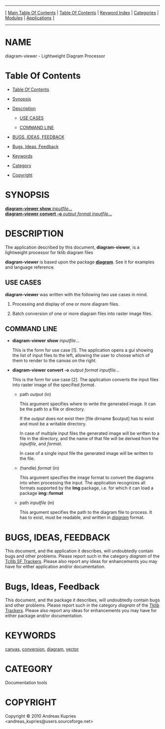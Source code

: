 
[//000000001]: # (diagram\-viewer \- Documentation toolbox)
[//000000002]: # (Generated from file 'diagram\-viewer\.man' by tcllib/doctools with format 'markdown')
[//000000003]: # (Copyright &copy; 2010 Andreas Kupries <andreas\_kupries@users\.sourceforge\.net>)
[//000000004]: # (diagram\-viewer\(n\) 1\.0 tklib "Documentation toolbox")

<hr> [ <a href="../../../toc.md">Main Table Of Contents</a> &#124; <a
href="../../toc.md">Table Of Contents</a> &#124; <a
href="../../../index.md">Keyword Index</a> &#124; <a
href="../../../toc0.md">Categories</a> &#124; <a
href="../../../toc1.md">Modules</a> &#124; <a
href="../../../toc2.md">Applications</a> ] <hr>

# NAME

diagram\-viewer \- Lightweight Diagram Processor

# <a name='toc'></a>Table Of Contents

  - [Table Of Contents](#toc)

  - [Synopsis](#synopsis)

  - [Description](#section1)

      - [USE CASES](#subsection1)

      - [COMMAND LINE](#subsection2)

  - [BUGS, IDEAS, FEEDBACK](#section2)

  - [Bugs, Ideas, Feedback](#section3)

  - [Keywords](#keywords)

  - [Category](#category)

  - [Copyright](#copyright)

# <a name='synopsis'></a>SYNOPSIS

[__diagram\-viewer__ __show__ *inputfile*\.\.\.](#1)  
[__diagram\-viewer__ __convert__ __\-o__ *output* *format* *inputfile*\.\.\.](#2)  

# <a name='description'></a>DESCRIPTION

The application described by this document, __diagram\-viewer__, is a
lightweight processor for tklib diagram files

__diagram\-viewer__ is based upon the package
__[diagram](\.\./modules/diagrams/diagram\.md)__\. See it for examples and
language reference\.

## <a name='subsection1'></a>USE CASES

__diagram\-viewer__ was written with the following two use cases in mind\.

  1. Processing and display of one or more diagram files\.

  1. Batch conversion of one or more diagram files into raster image files\.

## <a name='subsection2'></a>COMMAND LINE

  - <a name='1'></a>__diagram\-viewer__ __show__ *inputfile*\.\.\.

    This is the form for use case \[1\]\. The application opens a gui showing the
    list of input files to the left, allowing the user to choose which of them
    to render to the canvas on the right\.

  - <a name='2'></a>__diagram\-viewer__ __convert__ __\-o__ *output* *format* *inputfile*\.\.\.

    This is the form for use case \[2\]\. The application converts the input files
    into raster image of the specified *format*\.

      * path *output* \(in\)

        This argument specifies where to write the generated image\. It can be
        the path to a file or directory\.

        If the *output* does not exist then \[file dirname $output\] has to
        exist and must be a writable directory\.

        In case of multiple input files the generated image will be written to a
        file in the directory, and the name of that file will be derived from
        the *inputfile*, and *format*\.

        In case of a single input file the generated image will be written to
        the file\.

      * \(handle\) *format* \(in\)

        This argument specifies the image format to convert the diagrams into
        when processing the input\. The application recognizes all formats
        supported by the __Img__ package, i\.e\. for which it can load a
        package __img::__format____

      * path *inputfile* \(in\)

        This argument specifies the path to the diagram file to process\. It has
        to exist, must be readable, and written in
        *[diagram](\.\./\.\./\.\./index\.md\#diagram)* format\.

# <a name='section2'></a>BUGS, IDEAS, FEEDBACK

This document, and the application it describes, will undoubtedly contain bugs
and other problems\. Please report such in the category *diagram* of the
[Tcllib SF Trackers](http://sourceforge\.net/tracker/?group\_id=12883)\. Please
also report any ideas for enhancements you may have for either application
and/or documentation\.

# <a name='section3'></a>Bugs, Ideas, Feedback

This document, and the package it describes, will undoubtedly contain bugs and
other problems\. Please report such in the category *diagram* of the [Tklib
Trackers](http://core\.tcl\.tk/tklib/reportlist)\. Please also report any ideas
for enhancements you may have for either package and/or documentation\.

# <a name='keywords'></a>KEYWORDS

[canvas](\.\./\.\./\.\./index\.md\#canvas),
[conversion](\.\./\.\./\.\./index\.md\#conversion),
[diagram](\.\./\.\./\.\./index\.md\#diagram), [vector](\.\./\.\./\.\./index\.md\#vector)

# <a name='category'></a>CATEGORY

Documentation tools

# <a name='copyright'></a>COPYRIGHT

Copyright &copy; 2010 Andreas Kupries <andreas\_kupries@users\.sourceforge\.net>
